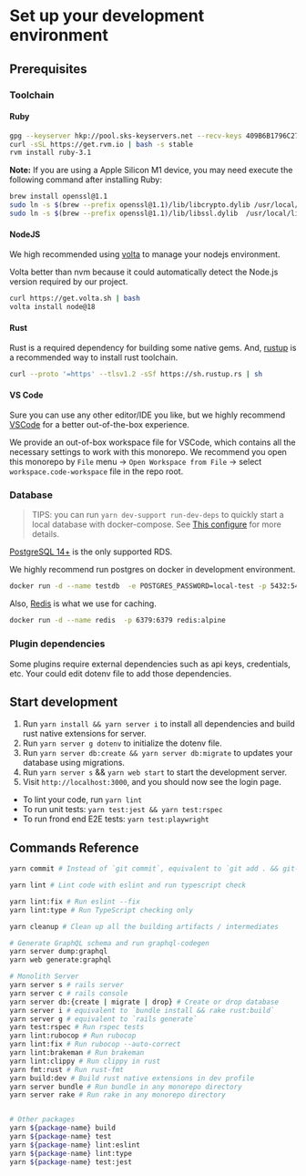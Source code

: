 # Set up your development environment

## Prerequisites

### Toolchain

#### Ruby

```bash
gpg --keyserver hkp://pool.sks-keyservers.net --recv-keys 409B6B1796C275462A1703113804BB82D39DC0E3 7D2BAF1CF37B13E2069D6956105BD0E739499BDB
curl -sSL https://get.rvm.io | bash -s stable
rvm install ruby-3.1
```

**Note:** If you are using a Apple Silicon M1 device, you may need execute the following command after installing Ruby:

```bash
brew install openssl@1.1
sudo ln -s $(brew --prefix openssl@1.1)/lib/libcrypto.dylib /usr/local/lib/
sudo ln -s $(brew --prefix openssl@1.1)/lib/libssl.dylib  /usr/local/lib
```

#### NodeJS

We high recommended using [volta](https://volta.sh/) to manage your nodejs environment.

Volta better than nvm because it could automatically detect the Node.js version required by our project.

```bash
curl https://get.volta.sh | bash
volta install node@18
```

#### Rust

Rust is a required dependency for building some native gems. And, [rustup](https://www.rust-lang.org/tools/install) is a recommended way to install rust toolchain.

```bash
curl --proto '=https' --tlsv1.2 -sSf https://sh.rustup.rs | sh
```

#### VS Code

Sure you can use any other editor/IDE you like, but we highly recommend [VSCode](https://code.visualstudio.com/) for a better out-of-the-box experience.

We provide an out-of-box workspace file for VSCode, which contains all the necessary settings to work with this monorepo. We recommend you open this monorepo by `File` menu -> `Open Workspace from File` -> select `workspace.code-workspace` file in the repo root.

### Database

> TIPS: you can run `yarn dev-support run-dev-deps` to quickly start a local database with docker-compose.
> See [This configure](../packages/dev-support/dev-deps-compose.yml) for more details.

[PostgreSQL 14+](https://www.postgresql.org/) is the only supported RDS.

We highly recommend run postgres on docker in development environment.

```bash
docker run -d --name testdb  -e POSTGRES_PASSWORD=local-test -p 5432:5432 postgres:alpine
```

Also, [Redis](https://redis.io/) is what we use for caching.

```bash
docker run -d --name redis  -p 6379:6379 redis:alpine
```

### Plugin dependencies

Some plugins require external dependencies such as api keys, credentials, etc. Your could edit dotenv file to add those dependencies.

## Start development

1. Run `yarn install && yarn server i` to install all dependencies and build rust native extensions for server.
2. Run `yarn server g dotenv` to initialize the dotenv file.
3. Run `yarn server db:create && yarn server db:migrate` to updates your database using migrations.
4. Run `yarn server s` && `yarn web start` to start the development server.
5. Visit `http://localhost:3000`, and you should now see the login page.

- To lint your code, run `yarn lint`
- To run unit tests: `yarn test:jest && yarn test:rspec`
- To run frond end E2E tests: `yarn test:playwright`

## Commands Reference

```bash
yarn commit # Instead of `git commit`, equivalent to `git add . && git-cz`

yarn lint # Lint code with eslint and run typescript check

yarn lint:fix # Run eslint --fix
yarn lint:type # Run TypeScript checking only

yarn cleanup # Clean up all the building artifacts / intermediates

# Generate GraphQL schema and run graphql-codegen
yarn server dump:graphql
yarn web generate:graphql

# Monolith Server
yarn server s # rails server
yarn server c # rails console
yarn server db:{create | migrate | drop} # Create or drop database
yarn server i # equivalent to `bundle install && rake rust:build`
yarn server g # equivalent to `rails generate`
yarn test:rspec # Run rspec tests
yarn lint:rubocop # Run rubocop
yarn lint:fix # Run rubocop --auto-correct
yarn lint:brakeman # Run brakeman
yarn lint:clippy # Run clippy in rust
yarn fmt:rust # Run rust-fmt
yarn build:dev # Build rust native extensions in dev profile
yarn server bundle # Run bundle in any monorepo directory
yarn server rake # Run rake in any monorepo directory


# Other packages
yarn ${package-name} build
yarn ${package-name} test
yarn ${package-name} lint:eslint
yarn ${package-name} lint:type
yarn ${package-name} test:jest
```
